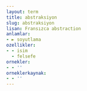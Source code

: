 ```yaml
---
layout: term
title: abstraksiyon
slug: abstraksiyon
lisan: Fransızca abstraction
anlamlar:
- ► soyutlama
ozellikler:
- - isim
  - felsefe
ornekler:
- - ''
orneklerkaynak:
- - ''
---
```

